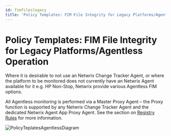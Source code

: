 ```yaml
---
id: fimfileslegacy
title: 'Policy Templates: FIM File Integrity for Legacy Platforms/Agentless Operation'
---
```


# Policy Templates: FIM File Integrity for Legacy Platforms/Agentless Operation

Where it is desirable to not use an Netwrix Change Tracker Agent, or where the platform to be monitored does not currently have an Netwrix Agent available for it e.g. HP Non-Stop, Netwrix provide various Agentless FIM options.

All Agentless monitoring is performed via a Master Proxy Agent – the Proxy function is supported by any Netwrix Change Tracker Agent and the dedicated Netwrix Agent App Proxy Agent. See the section on [Registry Rules](/Admin/MatchRules/RegistryRules.md) for more information.

![PolicyTeplatesAgentlessDiagram](/img/changetracker/admin/PolicyTeplatesAgentlessDiagram.png "PolicyTeplatesAgentlessDiagram")
